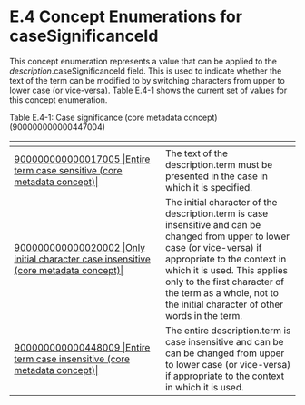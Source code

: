 # E.4 Concept Enumerations for caseSignificanceId

This concept enumeration represents a value that can be applied to the _description_.caseSignificanceId field. This is used to indicate whether the text of the term can be modified to by switching characters from upper to lower case (or vice-versa). Table E.4-1 shows the current set of values for this concept enumeration.

Table E.4-1: Case significance (core metadata concept) (900000000000447004)

<table data-full-width="true"><thead><tr><th width="250.6771240234375"></th><th></th></tr></thead><tbody><tr><td><a href="http://snomed.info/id/900000000000017005">900000000000017005 |Entire term case sensitive (core metadata concept)|</a></td><td>The text of the description.term must be presented in the case in which it is specified.</td></tr><tr><td><a href="http://snomed.info/id/900000000000020002">900000000000020002 |Only initial character case insensitive (core metadata concept)|</a></td><td>The initial character of the description.term is case insensitive and can be changed from upper to lower case (or vice-versa) if appropriate to the context in which it is used. This applies only to the first character of the term as a whole, not to the initial character of other words in the term.</td></tr><tr><td><a href="http://snomed.info/id/900000000000448009">900000000000448009 |Entire term case insensitive (core metadata concept)|</a></td><td>The entire description.term is case insensitive and can be can be changed from upper to lower case (or vice-versa) if appropriate to the context in which it is used.</td></tr></tbody></table>
